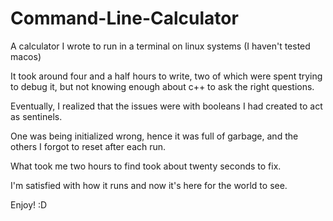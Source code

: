# Command-Line-Calculator
A calculator I wrote to run in a terminal on linux systems (I haven't tested macos) 

It took around four and a half hours to write, two of which were spent trying to
debug it, but not knowing enough about c++ to ask the right questions.

Eventually, I realized that the issues were with booleans I had created to act as sentinels.

One was being initialized wrong, hence it was full of garbage, 
and the others I forgot to reset after each run.

What took me two hours to find took about twenty seconds to fix.

I'm satisfied with how it runs and now it's here for the world to see.

Enjoy! :D
